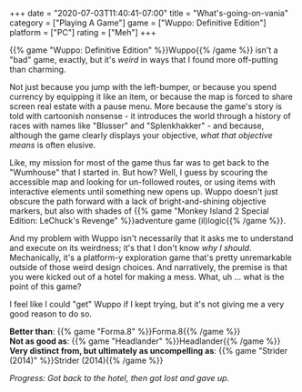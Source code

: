 +++
date = "2020-07-03T11:40:41-07:00"
title = "What's-going-on-vania"
category = ["Playing A Game"]
game = ["Wuppo: Definitive Edition"]
platform = ["PC"]
rating = ["Meh"]
+++

{{% game "Wuppo: Definitive Edition" %}}Wuppo{{% /game %}} isn't a "bad" game, exactly, but it's <i>weird</i> in ways that I found more off-putting than charming.

Not just because you jump with the left-bumper, or because you spend currency by equipping it like an item, or because the map is forced to share screen real estate with a pause menu.  More because the game's story is told with cartoonish nonsense - it introduces the world through a history of races with names like "Blusser" and "Splenkhakker" - and because, although the game clearly displays your objective, <i>what that objective means</i> is often elusive.

Like, my mission for most of the game thus far was to get back to the "Wumhouse" that I started in.  But how?  Well, I guess by scouring the accessible map and looking for un-followed routes, or using items with interactive elements until something new opens up.  Wuppo doesn't just obscure the path forward with a lack of bright-and-shining objective markers, but also with shades of {{% game "Monkey Island 2 Special Edition: LeChuck's Revenge" %}}adventure game (il)logic{{% /game %}}.

And my problem with Wuppo isn't necessarily that it asks me to understand and execute on its weirdness; it's that I don't know <i>why I should</i>.  Mechanically, it's a platform-y exploration game that's pretty unremarkable outside of those weird design choices.  And narratively, the premise is that you were kicked out of a hotel for making a mess.  What, uh ... what is the point of this game?

I feel like I could "get" Wuppo if I kept trying, but it's not giving me a very good reason to do so.

<b>Better than</b>: {{% game "Forma.8" %}}Forma.8{{% /game %}}  
<b>Not as good as</b>: {{% game "Headlander" %}}Headlander{{% /game %}}  
<b>Very distinct from, but ultimately as uncompelling as</b>: {{% game "Strider (2014)" %}}Strider (2014){{% /game %}}

<i>Progress: Got back to the hotel, then got lost and gave up.</i>
